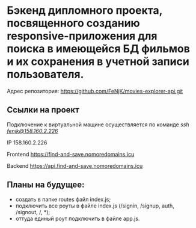 # Бэкенд дипломного проекта, посвященного созданию responsive-приложения для поиска в имеющейся БД фильмов и их сохранения в учетной записи пользователя. 

Адрес репозитория: https://github.com/FeNjK/movies-explorer-api.git

## Ссылки на проект

Подключение к виртуальной мащине осуществляется по команде *ssh fenjk@158.160.2.226*

IP 158.160.2.226

Frontend https://find-and-save.nomoredomains.icu

Backend https://api.find-and-save.nomoredomains.icu

## Планы на будущее:
 - создать в папке routes файл index.js;
 - подключить все роуты в файле index.js (/signin, /signup, auth, /signout, /, *);
 - оттуда единый роут подключить в файле app.js.